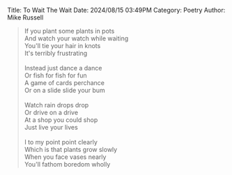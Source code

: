 Title: To Wait The Wait
Date: 2024/08/15 03:49PM
Category: Poetry
Author: Mike Russell

> If you plant some plants in pots<br>
> And watch your watch while waiting<br>
> You'll tie your hair in knots<br>
> It's terribly frustrating<br>
> <br>
> Instead just dance a dance<br>
> Or fish for fish for fun<br>
> A game of cards perchance<br>
> Or on a slide slide your bum<br>
> <br>
> Watch rain drops drop<br>
> Or drive on a drive<br>
> At a shop you could shop<br>
> Just live your lives<br>
> <br>
> I to my point point clearly<br>
> Which is that plants grow slowly<br>
> When you face vases nearly<br>
> You'll fathom boredom wholly
